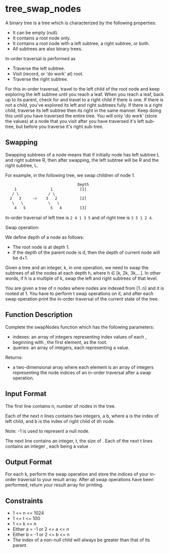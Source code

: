 # tree_swap_nodes

A binary tree is a tree which is characterized by the following properties:

* It can be empty (null).
* It contains a root node only.
* It contains a root node with a left subtree, a right subtree, or both.
* All subtrees are also binary trees.

In-order traversal is performed as

* Traverse the left subtree.
* Visit (record, or 'do work' at) root.
* Traverse the right subtree.

For this in-order traversal, travel to the left child of the root node and keep exploring the left subtree until you reach a leaf. When you reach a leaf, back up to its parent, check for and travel to a right child if there is one. If there is not a child, you've explored its left and right subtrees fully. If there is a right child, traverse its left subtree then its right in the same manner. Keep doing this until you have traversed the entire tree. You will only 'do work' (store the values) at a node that you visit after you have traversed it's left sub-tree, but before you traverse it's right sub-tree.

## Swapping

Swapping subtrees of a node means that if initially node has left subtree L and right subtree R, then after swapping, the left subtree will be R and the right subtree, L.

For example, in the following tree, we swap children of node 1.

```txt
                                Depth
    1               1            [1]
   / \             / \
  2   3     ->    3   2          [2]
   \   \           \   \
    4   5           5   4        [3]
```

In-order traversal of left tree is `2 4 1 3 5` and of right tree is `3 5 1 2 4`.

Swap operation:

We define depth of a node as follows:

* The root node is at depth 1.
* If the depth of the parent node is d, then the depth of current node will be d+1.

Given a tree and an integer, k, in one operation, we need to swap the subtrees of all the nodes at each depth h, where h ∈ [k, 2k, 3k,...]. In other words, if h is a multiple of k, swap the left and right subtrees of that level.

You are given a tree of n nodes where nodes are indexed from [1..n] and it is rooted at 1. You have to perform t swap operations on it, and after each swap operation print the in-order traversal of the current state of the tree.

## Function Description

Complete the swapNodes function which has the following parameters:

* indexes: an array of integers representing index values of each , beginning with , the first element, as the root.
* queries: an array of integers, each representing a  value.

Returns:

* a two-dimensional array where each element is an array of integers representing the node indices of an in-order traversal after a swap operation.

## Input Format

The first line contains n, number of nodes in the tree.

Each of the next n lines contains two integers, a b, where a is the index of left child, and b is the index of right child of ith node.

Note: -1 is used to represent a null node.

The next line contains an integer, t, the size of .
Each of the next t lines contains an integer , each being a value .

## Output Format

For each k, perform the swap operation and store the indices of your in-order traversal to your result array. After all swap operations have been performed, return your result array for printing.

## Constraints

* 1 <= n <= 1024
* 1 <= t <= 100
* 1 <= k <= n
* Either a = -1 or 2 <= a <= n
* Either b = -1 or 2 <= b <= n
* The index of a non-null child will always be greater than that of its parent.
